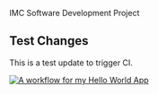 IMC Software Development Project

## Test Changes
This is a test update to trigger CI.

[![A workflow for my Hello World App](https://github.com/40794500/DevOpsClassLab1/actions/workflows/main.yml/badge.svg)](https://github.com/40794500/DevOpsClassLab1/actions/workflows/main.yml)
